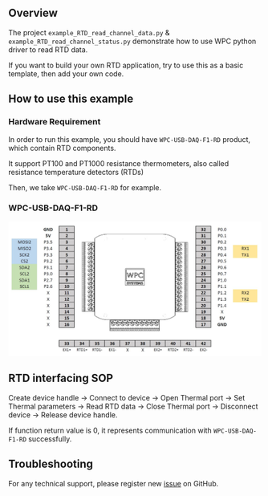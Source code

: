 ## Overview

The project `example_RTD_read_channel_data.py` & `example_RTD_read_channel_status.py` demonstrate how to use WPC python driver to read RTD data.

If you want to build your own RTD application, try to use this as a basic template, then add your own code.

## How to use this example

### Hardware Requirement

In order to run this example, you should have `WPC-USB-DAQ-F1-RD` product, which contain RTD components.

It support PT100 and PT1000 resistance thermometers, also called resistance temperature detectors (RTDs)

Then, we take `WPC-USB-DAQ-F1-RD` for example.

### WPC-USB-DAQ-F1-RD

<img src="https://github.com/WPC-Systems-Ltd/WPC_Python_driver_release/blob/main/Reference/Pinouts/USB-DAQ-F1-RD.JPG" alt="drawing" width="600"/>

## RTD interfacing SOP 

Create device handle -> Connect to device -> Open Thermal port -> Set Thermal parameters ->  Read RTD data -> Close Thermal port -> Disconnect device -> Release device handle.

If function return value is 0, it represents communication with `WPC-USB-DAQ-F1-RD` successfully.

## Troubleshooting

For any technical support, please register new [issue](https://github.com/WPC-Systems-Ltd/WPC_Python_driver_release/issues) on GitHub.